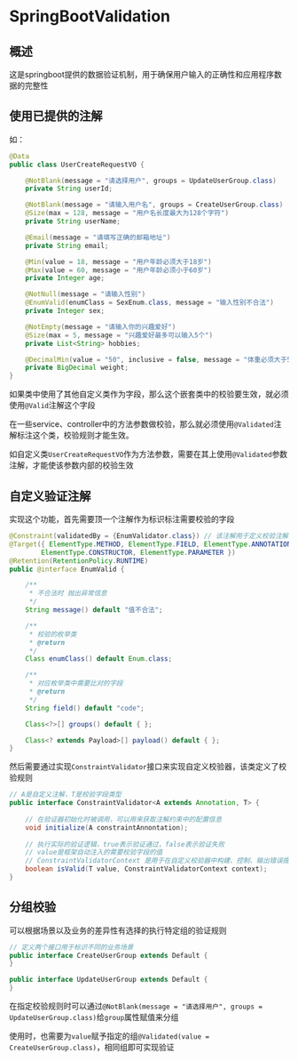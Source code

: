 # SpringBootValidation

## 概述

这是springboot提供的数据验证机制，用于确保用户输入的正确性和应用程序数据的完整性

## 使用已提供的注解

如：

```java
@Data
public class UserCreateRequestVO {

    @NotBlank(message = "请选择用户", groups = UpdateUserGroup.class)
    private String userId;

    @NotBlank(message = "请输入用户名", groups = CreateUserGroup.class)
    @Size(max = 128, message = "用户名长度最大为128个字符")
    private String userName;

    @Email(message = "请填写正确的邮箱地址")
    private String email;

    @Min(value = 18, message = "用户年龄必须大于18岁")
    @Max(value = 60, message = "用户年龄必须小于60岁")
    private Integer age;

    @NotNull(message = "请输入性别")
    @EnumValid(enumClass = SexEnum.class, message = "输入性别不合法")
    private Integer sex;

    @NotEmpty(message = "请输入你的兴趣爱好")
    @Size(max = 5, message = "兴趣爱好最多可以输入5个")
    private List<String> hobbies;

    @DecimalMin(value = "50", inclusive = false, message = "体重必须大于50KG")
    private BigDecimal weight;
}
```

如果类中使用了其他自定义类作为字段，那么这个嵌套类中的校验要生效，就必须使用`@Valid`注解这个字段

在一些service、controller中的方法参数做校验，那么就必须使用`@Validated`注解标注这个类，校验规则才能生效。

如自定义类`UserCreateRequestVO`作为方法参数，需要在其上使用`@Validated`参数注解，才能使该参数内部的校验生效

## 自定义验证注解

实现这个功能，首先需要顶一个注解作为标识标注需要校验的字段

```java
@Constraint(validatedBy = {EnumValidator.class}) // 该注解用于定义校验注解，validatedBy属性是指定的校验器
@Target({ ElementType.METHOD, ElementType.FIELD, ElementType.ANNOTATION_TYPE,
        ElementType.CONSTRUCTOR, ElementType.PARAMETER })
@Retention(RetentionPolicy.RUNTIME)
public @interface EnumValid {

    /**
     * 不合法时 抛出异常信息
     */
    String message() default "值不合法";

    /**
     * 校验的枚举类
     * @return
     */
    Class enumClass() default Enum.class;

    /**
     * 对应枚举类中需要比对的字段
     * @return
     */
    String field() default "code";

    Class<?>[] groups() default { };

    Class<? extends Payload>[] payload() default { };
}
```

然后需要通过实现`ConstraintValidator`接口来实现自定义校验器，该类定义了校验规则

```java
// A是自定义注解，T是校验字段类型
public interface ConstraintValidator<A extends Annotation, T> {
    
    // 在验证器初始化时被调用，可以用来获取注解约束中的配置信息
    void initialize(A constraintAnnontation);
    
    // 执行实际的验证逻辑，true表示验证通过，false表示验证失败
    // value是框架自动注入的需要校验字段的值
    // ConstraintValidatorContext 是用于在自定义校验器中构建、控制、输出错误提示信息的上下文对象
    boolean isValid(T value, ConstraintValidatorContext context);
}
```

## 分组校验

可以根据场景以及业务的差异性有选择的执行特定组的验证规则

```java
// 定义两个接口用于标识不同的业务场景
public interface CreateUserGroup extends Default {  
}

public interface UpdateUserGroup extends Default {  
}

```

在指定校验规则时可以通过`@NotBlank(message = "请选择用户", groups = UpdateUserGroup.class)`给`group`属性赋值来分组

使用时，也需要为`value`赋予指定的组`@Validated(value = CreateUserGroup.class)`，相同组即可实现验证